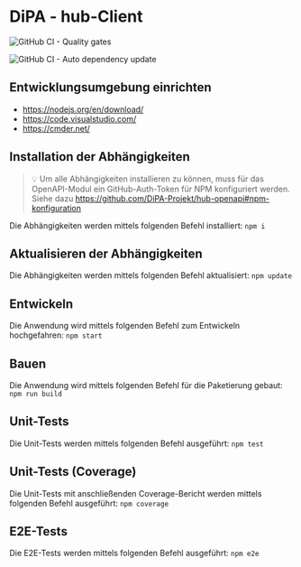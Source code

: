 # DiPA - hub-Client

![GitHub CI - Quality gates](https://github.com/DiPA-Projekt/hub-client/workflows/GitHub%20CI%20-%20Quality%20gates/badge.svg)

![GitHub CI - Auto dependency update](https://github.com/DiPA-Projekt/hub-client/workflows/GitHub%20CI%20-%20Auto%20dependency%20update/badge.svg)

## Entwicklungsumgebung einrichten

- https://nodejs.org/en/download/
- https://code.visualstudio.com/
- https://cmder.net/

## Installation der Abhängigkeiten

> :bulb: Um alle Abhängigkeiten installieren zu können, muss für das OpenAPI-Modul ein GitHub-Auth-Token für NPM konfiguriert werden. Siehe dazu https://github.com/DiPA-Projekt/hub-openapi#npm-konfiguration

Die Abhängigkeiten werden mittels folgenden Befehl installiert: `npm i`

## Aktualisieren der Abhängigkeiten

Die Abhängigkeiten werden mittels folgenden Befehl aktualisiert: `npm update`

## Entwickeln

Die Anwendung wird mittels folgenden Befehl zum Entwickeln hochgefahren: `npm start`

## Bauen

Die Anwendung wird mittels folgenden Befehl für die Paketierung gebaut: `npm run build`

## Unit-Tests

Die Unit-Tests werden mittels folgenden Befehl ausgeführt: `npm test`

## Unit-Tests (Coverage)

Die Unit-Tests mit anschließenden Coverage-Bericht werden mittels folgenden Befehl ausgeführt: `npm coverage`

## E2E-Tests

Die E2E-Tests werden mittels folgenden Befehl ausgeführt: `npm e2e`
